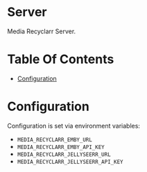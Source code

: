 # Server
Media Recyclarr Server.

# Table Of Contents
- [Configuration](#configuration)

# Configuration
Configuration is set via environment variables:

- `MEDIA_RECYCLARR_EMBY_URL`
- `MEDIA_RECYCLARR_EMBY_API_KEY`
- `MEDIA_RECYCLARR_JELLYSEERR_URL`
- `MEDIA_RECYCLARR_JELLYSEERR_API_KEY`